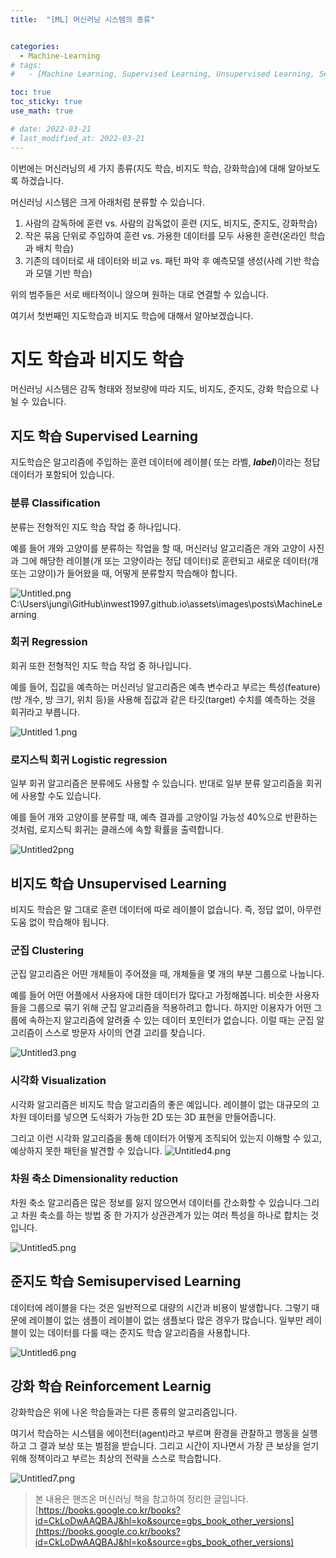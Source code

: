 ```yaml
---
title:  "[ML] 머신러닝 시스템의 종류"


categories:
  - Machine-Learning
# tags:
#   - [Machine Learning, Supervised Learning, Unsupervised Learning, Semisupervised Learning, Reinforcement Learnig]

toc: true
toc_sticky: true
use_math: true

# date: 2022-03-21
# last_modified_at: 2022-03-21
---
```


이번에는 머신러닝의 세 가지 종류(지도 학습, 비지도 학습, 강화학습)에 대해 알아보도록 하겠습니다.

머신러닝 시스템은 크게 아래처럼 분류할 수 있습니다. 

1. 사람의 감독하에 훈련 vs. 사람의 감독없이 훈련 (지도, 비지도, 준지도, 강화학습) 
2. 작은 묶음 단위로 주입하여 훈련 vs. 가용한 데이터를 모두 사용한 훈련(온라인 학습과 배치 학습)
3. 기존의 데이터로 새 데이터와 비교 vs. 패턴 파악 후 예측모델 생성(사례 기반 학습과 모델 기반 학습)

위의 범주들은 서로 배타적이니 않으며 원하는 대로 연결할 수 있습니다. 

여기서 첫번째인 지도학습과 비지도 학습에 대해서 알아보겠습니다.

# 지도 학습과 비지도 학습

머신러닝 시스템은 감독 형태와 정보량에 따라 지도, 비지도, 준지도, 강화 학습으로 나뉠 수 있습니다. 

## 지도 학습 Supervised Learning

지도학습은 알고리즘에 주입하는 훈련 데이터에 레이블( 또는 라벨, ***label***)이라는 정답 데이터가 포함되어 있습니다. 

### 분류 Classification

분류는 전형적인 지도 학습 작업 중 하나입니다. 

예를 들어 개와 고양이를 분류하는 작업을 할 때, 머신러닝 알고리즘은 개와 고양이 사진과 그에 해당한 레이블(개 또는 고양이라는 정답 데이터)로 훈련되고 새로운 데이터(개 또는 고양이)가 들어왔을 때, 어떻게 분류할지 학습해야 합니다.

![Untitled.png](/assets/images/posts/MachineLearning/2022-03-21-ML-system/Untitled.png)
C:\Users\jungi\GitHub\inwest1997.github.io\assets\images\posts\MachineLearning
### 회귀 Regression

회귀 또한 전형적인 지도 학습 작업 중 하나입니다.

예를 들어, 집값을 예측하는 머신러닝 알고리즘은 예측 변수라고 부르는 특성(feature)(방 개수, 방 크기, 위치 등)을 사용해 집값과 같은 타깃(target) 수치를 예측하는 것을 회귀라고 부릅니다.

![Untitled 1.png](/assets/images/posts/MachineLearning/2022-03-21-ML-system/Untitled1.png)

### 로지스틱 회귀 Logistic regression

일부 회귀 알고리즘은 분류에도 사용할 수 있습니다. 반대로 일부 분류 알고리즘을 회귀에 사용할 수도 있습니다. 

예를 들어 개와 고양이를 분류할 때, 예측 결과를 고양이일 가능성 40%으로 반환하는 것처럼, 로지스틱 회귀는 클래스에 속할 확률을 출력합니다.

![Untitled2png](/assets/images/posts/MachineLearning/2022-03-21-ML-system/Untitled2.png)
## 비지도 학습 Unsupervised Learning

비지도 학습은 말 그대로 훈련 데이터에 따로 레이블이 없습니다. 즉, 정답 없이, 아무런 도움 없이 학습해야 됩니다. 

### 군집 Clustering

군집 알고리즘은 어떤 개체들이 주어졌을 때, 개체들을 몇 개의 부분 그룹으로 나눕니다. 

예를 들어 어떤 어플에서 사용자에 대한 데이터가 많다고 가정해봅니다. 비슷한 사용자들을 그룹으로 묶기 위해 군집 알고리즘을 적용하려고 합니다. 하지만 이용자가 어떤 그룹에 속하는지 알고리즘에 알려줄 수 있는 데이터 포인터가 없습니다. 이럴 때는 군집 알고리즘이 스스로 방문자 사이의 연결 고리를 찾습니다. 

![Untitled3.png](/assets/images/posts/MachineLearning/2022-03-21-ML-system/Untitled3.png)

### 시각화 Visualization

시각화 알고리즘은 비지도 학습 알고리즘의 좋은 예입니다. 레이블이 없는 대규모의 고차원 데이터를 넣으면 도식화가 가능한 2D 또는 3D 표현을 만들어줍니다. 

그리고 이런 시각화 알고리즘을 통해 데이터가 어떻게 조직되어 있는지 이해할 수 있고, 예상하지 못한 패턴을 발견할 수 있습니다.
![Untitled4.png](/assets/images/posts/MachineLearning/2022-03-21-ML-system/Untitled4.png)

### 차원 축소 Dimensionality reduction

차원 축소 알고리즘은 많은 정보를 잃지 않으면서 데이터를 간소화할 수 있습니다.그리고 차원 축소를 하는 방법 중 한 가지가 상관관계가 있는 여러 특성을 하나로 합치는 것입니다.

![Untitled5.png](/assets/images/posts/MachineLearning/2022-03-21-ML-system/Untitled5.png)

## 준지도 학습 Semisupervised Learning

데이터에 레이블을 다는 것은 일반적으로 대량의 시간과 비용이 발생합니다. 그렇기 때문에 레이블이 없는 샘플이 레이블이 없는 샘플보다 많은 경우가 많습니다. 일부만 레이블이 있는 데이터를 다룰 때는 준지도 학습 알고리즘을 사용합니다. 

![Untitled6.png](/assets/images/posts/MachineLearning/2022-03-21-ML-system/Untitled6.png)

## 강화 학습 Reinforcement Learnig

강화학습은 위에 나온 학습들과는 다른 종류의 알고리즘입니다.

여기서 학습하는 시스템을 에이전터(agent)라고 부르며 환경을 관찰하고 행동을 실행하고 그 결과 보상 또는 벌점을 받습니다. 그리고 시간이 지나면서 가장 큰 보상을 얻기 위해 정책이라고 부르는 최상의 전략을 스스로 학습합니다.

![Untitled7.png](/assets/images/posts/MachineLearning/2022-03-21-ML-system/Untitled7.png)


> 본 내용은 핸즈온 머신러닝 책을 참고하여 정리한 글입니다. <br>
[https://books.google.co.kr/books?id=CkLoDwAAQBAJ&hl=ko&source=gbs_book_other_versions](https://books.google.co.kr/books?id=CkLoDwAAQBAJ&hl=ko&source=gbs_book_other_versions)
> 
